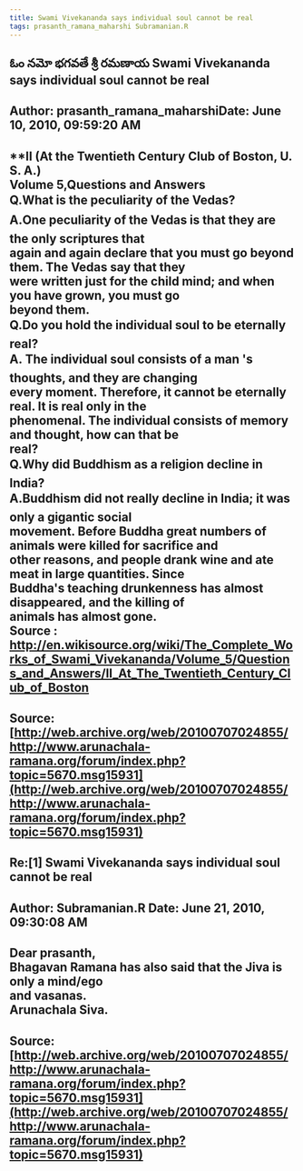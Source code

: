 ```yaml
--- 
title: Swami Vivekananda says individual soul cannot be real   
tags: prasanth_ramana_maharshi Subramanian.R  
---  
```

## ఓం నమో భగవతే శ్రీ రమణాయ Swami Vivekananda says individual soul cannot be real  
Author: prasanth_ramana_maharshiDate: June 10, 2010, 09:59:20 AM  
---  
**II (At the Twentieth Century Club of Boston, U. S. A.)   
Volume 5,Questions and Answers  
Q.What is the peculiarity of the Vedas?   
A.One peculiarity of the Vedas is that they are the only scriptures that  
again and again declare that you must go beyond them. The Vedas say that they  
were written just for the child mind; and when you have grown, you must go  
beyond them.   
Q.Do you hold the individual soul to be eternally real?   
A. **The individual soul consists of a man 's thoughts, and they are changing  
every moment. Therefore, it cannot be eternally real.** It is real only in the  
phenomenal. The individual consists of memory and thought, how can that be  
real?   
Q.Why did Buddhism as a religion decline in India?   
A.Buddhism did not really decline in India; it was only a gigantic social  
movement. Before Buddha great numbers of animals were killed for sacrifice and  
other reasons, and people drank wine and ate meat in large quantities. Since  
Buddha's teaching drunkenness has almost disappeared, and the killing of  
animals has almost gone.   
 **Source** : http://en.wikisource.org/wiki/The_Complete_Works_of_Swami_Vivekananda/Volume_5/Questions_and_Answers/II_At_The_Twentieth_Century_Club_of_Boston
 ---  
Source:[http://web.archive.org/web/20100707024855/http://www.arunachala-ramana.org/forum/index.php?topic=5670.msg15931](http://web.archive.org/web/20100707024855/http://www.arunachala-ramana.org/forum/index.php?topic=5670.msg15931)   
---  

## Re:[1] Swami Vivekananda says individual soul cannot be real  
Author: Subramanian.R       Date: June 21, 2010, 09:30:08 AM  
---  
Dear prasanth,   
Bhagavan Ramana has also said that the Jiva is only a mind/ego   
and vasanas.   
Arunachala Siva.
 ---  
Source:[http://web.archive.org/web/20100707024855/http://www.arunachala-ramana.org/forum/index.php?topic=5670.msg15931](http://web.archive.org/web/20100707024855/http://www.arunachala-ramana.org/forum/index.php?topic=5670.msg15931)   
---  

